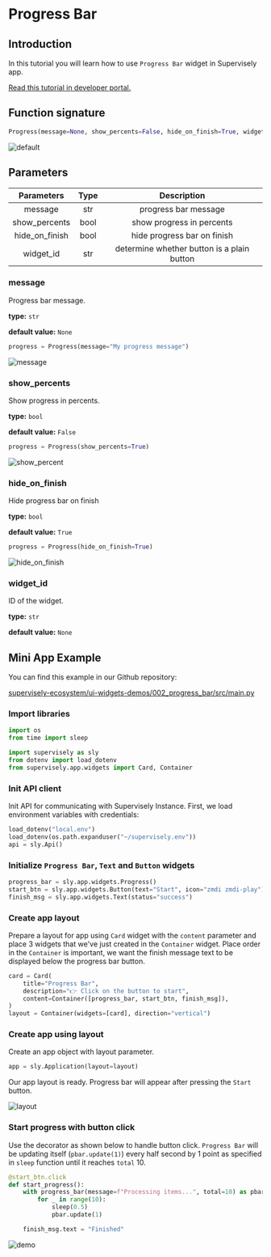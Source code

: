 # Progress Bar

## Introduction

In this tutorial you will learn how to use `Progress Bar` widget in Supervisely app.

[Read this tutorial in developer portal.](https://developer.supervise.ly/app-development/apps-with-gui/progress-bar)

## Function signature

```python
Progress(message=None, show_percents=False, hide_on_finish=True, widget_id=None)
```

![default](https://user-images.githubusercontent.com/48913536/202434648-cda78cff-0796-498b-b77e-8eb6e8909e9c.gif)

## Parameters

|   Parameters   | Type  |                Description                 |
| :------------: | :---: | :----------------------------------------: |
|    message     |  str  |            progress bar message            |
| show_percents  | bool  |         show progress in percents          |
| hide_on_finish | bool  |        hide progress bar on finish         |
|   widget_id    |  str  | determine whether button is a plain button |

### message

Progress bar message.

**type:** `str`

**default value:** `None`

```python
progress = Progress(message="My progress message")
```

![message](https://user-images.githubusercontent.com/48913536/202438044-1b805dec-7e29-4969-867e-b9fc1d28cea4.gif)

### show_percents

Show progress in percents.

**type:** `bool`

**default value:** `False`

```python
progress = Progress(show_percents=True)

```

![show_percent](https://user-images.githubusercontent.com/48913536/202434656-3785abb8-b05b-46c1-a57f-e88349670300.gif)

### hide_on_finish

Hide progress bar on finish

**type:** `bool`

**default value:** `True`

```python
progress = Progress(hide_on_finish=True)
```

![hide_on_finish](https://user-images.githubusercontent.com/48913536/202434654-f2846a23-4bfd-4319-9cdd-3e047281a663.gif)

### widget_id

ID of the widget.

**type:** `str`

**default value:** `None`

## Mini App Example

You can find this example in our Github repository:

[supervisely-ecosystem/ui-widgets-demos/002_progress_bar/src/main.py](https://github.com/supervisely-ecosystem/ui-widgets-demos/blob/master/002_progress_bar/src/main.py)

### Import libraries

```python
import os
from time import sleep

import supervisely as sly
from dotenv import load_dotenv
from supervisely.app.widgets import Card, Container
```

### Init API client

Init API for communicating with Supervisely Instance. First, we load environment variables with credentials:

```python
load_dotenv("local.env")
load_dotenv(os.path.expanduser("~/supervisely.env"))
api = sly.Api()
```

### Initialize `Progress Bar`, `Text` and `Button` widgets

```python
progress_bar = sly.app.widgets.Progress()
start_btn = sly.app.widgets.Button(text="Start", icon="zmdi zmdi-play")
finish_msg = sly.app.widgets.Text(status="success")
```

### Create app layout

Prepare a layout for app using `Card` widget with the `content` parameter and place 3 widgets that we've just created in the `Container` widget. Place order in the `Container` is important, we want the finish message text to be displayed below the progress bar button.

```python
card = Card(
    title="Progress Bar",
    description="👉 Click on the button to start",
    content=Container([progress_bar, start_btn, finish_msg]),
)
layout = Container(widgets=[card], direction="vertical")
```

### Create app using layout

Create an app object with layout parameter.

```python
app = sly.Application(layout=layout)
```

Our app layout is ready. Progress bar will appear after pressing the `Start` button.

![layout](https://user-images.githubusercontent.com/48913536/202438081-552d2ba1-c682-42aa-9010-064b460f3ce4.png)

### Start progress with button click

Use the decorator as shown below to handle button click.
`Progress Bar` will be updating itself (`pbar.update(1)`) every half second by 1 point as specified in `sleep` function until it reaches `total` 10.

```python
@start_btn.click
def start_progress():
    with progress_bar(message=f"Processing items...", total=10) as pbar:
        for _ in range(10):
            sleep(0.5)
            pbar.update(1)

    finish_msg.text = "Finished"
```

![demo](https://user-images.githubusercontent.com/48913536/202436155-e9721f44-916d-48c2-9c30-f43f41f4c9ba.gif)
